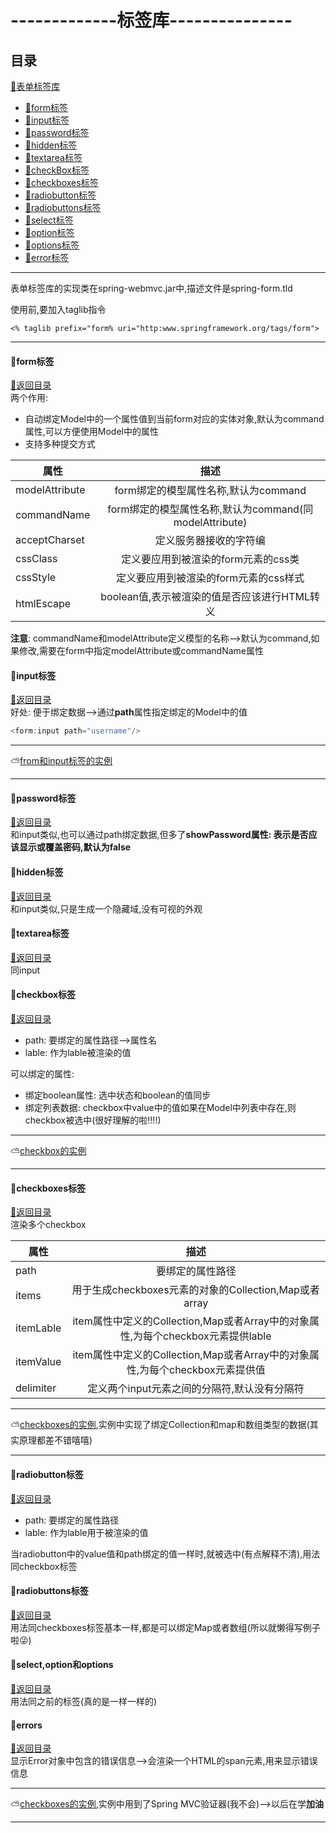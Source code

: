 # -------------标签库---------------
<p id="title"></p>

## 目录
<a href="#">:chestnut:表单标签库</a><br>
+ <a href="#a1">:chestnut:form标签</a><br>
+ <a href="#a2">:chestnut:input标签</a><br>
+ <a href="#a3">:chestnut:password标签</a><br>
+ <a href="#a4">:chestnut:hidden标签</a><br>
+ <a href="#a5">:chestnut:textarea标签</a><br>
+ <a href="#a6">:chestnut:checkBox标签</a><br>
+ <a href="#a7">:chestnut:checkboxes标签</a><br>
+ <a href="#a8">:chestnut:radiobutton标签</a><br>
+ <a href="#a9">:chestnut:radiobuttons标签</a><br>
+ <a href="#a10">:chestnut:select标签</a><br>
+ <a href="#a11">:chestnut:option标签</a><br>
+ <a href="#a12">:chestnut:options标签</a><br>
+ <a href="#a13">:chestnut:error标签</a><br>

------------------------
表单标签库的实现类在spring-webmvc.jar中,描述文件是spring-form.tld

使用前,要加入taglib指令
```
<% taglib prefix="form% uri="http:www.springframework.org/tags/form">
```
---------------------

<p id="a1"></p>

#### :herb:form标签
<a href="#title">:palm_tree:返回目录</a><br>
两个作用:
+ 自动绑定Model中的一个属性值到当前form对应的实体对象,默认为command属性,可以方便使用Model中的属性
+ 支持多种提交方式

属性|描述
---|:--:
modelAttribute|form绑定的模型属性名称,默认为command
commandName|form绑定的模型属性名称,默认为command(同modelAttribute)
acceptCharset|定义服务器接收的字符编
cssClass|定义要应用到被渲染的form元素的css类
cssStyle|定义要应用到被渲染的form元素的css样式
htmlEscape|boolean值,表示被渲染的值是否应该进行HTML转义

**注意**: commandName和modelAttribute定义模型的名称-->默认为command,如果修改,需要在form中指定modelAttribute或commandName属性
<p id="a2"></p>

#### :herb:input标签
<a href="#title">:palm_tree:返回目录</a><br>
好处: 便于绑定数据-->通过**path**属性指定绑定的Model中的值
```Java
<form:input path="username"/>
```
--------------------------
:partly_sunny:<a href="FormTest">from和input标签的实例</a>

--------------------------
<p id="a3"></p>

#### :herb:password标签
<a href="#title">:palm_tree:返回目录</a><br>
和input类似,也可以通过path绑定数据,但多了**showPassword属性: 表示是否应该显示或覆盖密码,默认为false**
<p id="a4"></p>

#### :herb:hidden标签
<a href="#title">:palm_tree:返回目录</a><br>
和input类似,只是生成一个隐藏域,没有可视的外观
<p id="a5"></p>

#### :herb:textarea标签
<a href="#title">:palm_tree:返回目录</a><br>
同input
<p id="a6"></p>

#### :herb:checkbox标签
<a href="#title">:palm_tree:返回目录</a><br>
+ path: 要绑定的属性路径-->属性名
+ lable: 作为lable被渲染的值

可以绑定的属性:
+ 绑定boolean属性: 选中状态和boolean的值同步
+ 绑定列表数据: checkbox中value中的值如果在Model中列表中存在,则checkbox被选中(很好理解的啦!!!!)
------------------
:partly_sunny:<a href="CheckboxForm">checkbox的实例</a>

------------------
<p id="a7"></p>

#### :herb:checkboxes标签
<a href="#title">:palm_tree:返回目录</a><br>
渲染多个checkbox

属性|描述
---|:--:
path|要绑定的属性路径
items|用于生成checkboxes元素的对象的Collection,Map或者array
itemLable|item属性中定义的Collection,Map或者Array中的对象属性,为每个checkbox元素提供lable
itemValue|item属性中定义的Collection,Map或者Array中的对象属性,为每个checkbox元素提供值
delimiter|定义两个input元素之间的分隔符,默认没有分隔符

---------------------------------
:partly_sunny:<a href="CheckboxForm">checkboxes的实例</a>,实例中实现了绑定Collection和map和数组类型的数据(其实原理都差不错嘻嘻)

---------------------------------
<p id="a8"></p>

#### :herb:radiobutton标签
<a href="#title">:palm_tree:返回目录</a><br>
+ path: 要绑定的属性路径
+ lable: 作为lable用于被渲染的值

当radiobutton中的value值和path绑定的值一样时,就被选中(有点解释不清),用法同checkbox标签
<p id="a9"></p>

#### :herb:radiobuttons标签
<a href="#title">:palm_tree:返回目录</a><br>
用法同checkboxes标签基本一样,都是可以绑定Map或者数组(所以就懒得写例子啦:stuck_out_tongue_winking_eye:)
<p id="a10"></p>

#### :herb:select,option和options
<a href="#title">:palm_tree:返回目录</a><br>
用法同之前的标签(真的是一样一样的)
<p id="a13"></p>

#### :herb:errors
<a href="#title">:palm_tree:返回目录</a><br>
显示Error对象中包含的错误信息-->会渲染一个HTML的span元素,用来显示错误信息

------------------------------------------
:partly_sunny:<a href="CheckboxForm">checkboxes的实例</a>,实例中用到了Spring MVC验证器(我不会)-->以后在学**加油**

------------------------------------------
